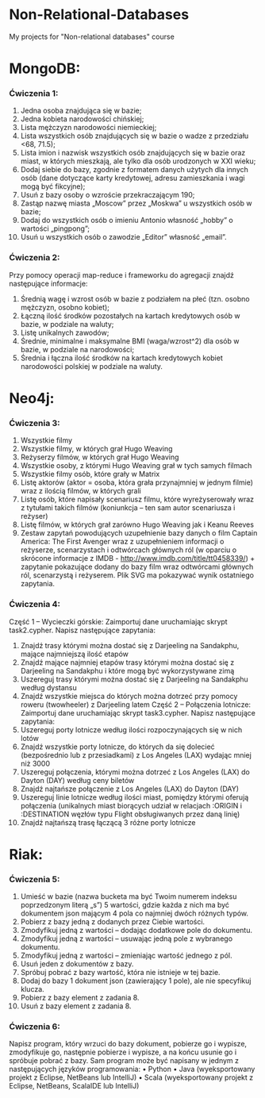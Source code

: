 # Non-Relational-Databases

My projects for "Non-relational databases" course


# MongoDB:
### Ćwiczenia 1:
1.	Jedna osoba znajdująca się w bazie; 
2.	Jedna kobieta narodowości chińskiej; 
3.	Lista mężczyzn narodowości niemieckiej;
4.	Lista wszystkich osób znajdujących się w bazie o wadze z przedziału <68, 71.5);
5.	Lista imion i nazwisk wszystkich osób znajdujących się w bazie oraz miast, w których mieszkają, ale tylko dla osób urodzonych w XXI wieku; 
6.	Dodaj siebie do bazy, zgodnie z formatem danych użytych dla innych osób (dane dotyczące karty kredytowej, adresu zamieszkania i wagi mogą być fikcyjne); 
7.	Usuń z bazy osoby o wzroście przekraczającym 190; 
8.	 Zastąp nazwę miasta „Moscow” przez „Moskwa” u wszystkich osób w bazie; 
9.	Dodaj do wszystkich osób o imieniu Antonio własność „hobby” o wartości „pingpong”; 
10.	Usuń u wszystkich osób o zawodzie „Editor” własność „email”. 

### Ćwiczenia 2:
Przy pomocy operacji map-reduce i  frameworku do agregacji znajdź następujące informacje: 
1.	Średnią wagę i wzrost osób w bazie z podziałem na płeć (tzn. osobno mężczyzn, osobno kobiet); 
2.	Łączną ilość środków pozostałych na kartach kredytowych osób w bazie, w podziale na waluty; 
3.	Listę unikalnych zawodów; 
4.	Średnie, minimalne i maksymalne BMI (waga/wzrost^2) dla osób w bazie, w podziale na narodowości; 
5.	Średnia i łączna ilość środków na kartach kredytowych kobiet narodowości polskiej w podziale na waluty.


# Neo4j:
### Ćwiczenia 3:
1.	Wszystkie filmy
2.	Wszystkie filmy, w których grał Hugo Weaving 
3.	Reżyserzy filmów, w których grał Hugo Weaving 
4.	Wszystkie osoby, z którymi Hugo Weaving grał w tych samych filmach 
5.	Wszystkie filmy osób, które grały w Matrix
6.	Listę aktorów (aktor = osoba, która grała przynajmniej w jednym filmie) wraz z ilością filmów, w których grali 
7.	Listę osób, które napisały scenariusz filmu, które wyreżyserowały wraz z tytułami takich filmów (koniunkcja – ten sam autor scenariusza i reżyser) 
8.	Listę filmów, w których grał zarówno Hugo Weaving jak i Keanu Reeves 
9.	Zestaw zapytań powodujących uzupełnienie bazy danych o film Captain America: The First Avenger wraz z uzupełnieniem informacji o reżyserze, scenarzystach i odtwórcach głównych ról (w oparciu o skrócone informacje z IMDB - http://www.imdb.com/title/tt0458339/) + zapytanie pokazujące dodany do bazy film wraz odtwórcami głównych ról, scenarzystą i reżyserem. Plik SVG ma pokazywać wynik ostatniego zapytania.  

### Ćwiczenia 4:
Część 1 – Wycieczki górskie:
Zaimportuj dane uruchamiając skrypt task2.cypher. Napisz następujące zapytania:  
1.	Znajdź trasy którymi można dostać się z Darjeeling na Sandakphu, mające najmniejszą ilość etapów 
2.	Znajdź mające najmniej etapów trasy którymi można dostać się z Darjeeling na Sandakphu i które mogą być wykorzystywane zimą 
3.	Uszereguj trasy którymi można dostać się z Darjeeling na Sandakphu według dystansu 
4.	Znajdź wszystkie miejsca do których można dotrzeć przy pomocy roweru (twowheeler) z Darjeeling latem
Część 2 – Połączenia lotnicze:
Zaimportuj dane uruchamiając skrypt task3.cypher. Napisz następujące zapytania:
5.	Uszereguj porty lotnicze według ilości rozpoczynających się w nich lotów
6.	Znajdź wszystkie porty lotnicze, do których da się dolecieć (bezpośrednio lub z przesiadkami) z Los Angeles (LAX) wydając mniej niż 3000 
7.	Uszereguj połączenia, którymi można dotrzeć z Los Angeles (LAX) do Dayton (DAY) według ceny biletów 
8.	Znajdź najtańsze połączenie z Los Angeles (LAX) do Dayton (DAY) 
9.	Uszereguj linie lotnicze według ilości miast, pomiędzy którymi oferują połączenia (unikalnych miast biorących udział w relacjach :ORIGIN i :DESTINATION węzłów typu Flight obsługiwanych przez daną linię) 
10.	Znajdź najtańszą trasę łączącą 3 różne porty lotnicze


# Riak:
### Ćwiczenia 5:
1.	Umieść w bazie (nazwa bucketa ma być Twoim numerem indeksu poprzedzonym literą „s”) 5 wartości, gdzie każda z nich ma być dokumentem json mającym 4 pola co najmniej dwóch różnych typów. 
2.	Pobierz z bazy jedną z dodanych przez Ciebie wartości. 
3.	Zmodyfikuj jedną z wartości – dodając dodatkowe pole do dokumentu. 
4.	Zmodyfikuj jedną z wartości – usuwając jedną pole z wybranego dokumentu. 
5.	Zmodyfikuj jedną z wartości – zmieniając wartość jednego z pól.  
6.	Usuń jeden z dokumentów z bazy. 
7.	Spróbuj pobrać z bazy wartość, która nie istnieje w tej bazie. 
8.	Dodaj do bazy 1 dokument json (zawierający 1 pole), ale nie specyfikuj klucza. 
9.	Pobierz z bazy element z zadania 8. 
10.	Usuń z bazy element z zadania 8. 

### Ćwiczenia 6:
Napisz program, który wrzuci do bazy dokument, pobierze go i wypisze, zmodyfikuje go, następnie pobierze i wypisze, a na końcu usunie go i spróbuje pobrać z bazy. Sam program może być napisany w jednym z następujących języków programowania: 
•	Python 
•	Java (wyeksportowany projekt z Eclipse, NetBeans lub IntelliJ) 
•	Scala (wyeksportowany projekt z Eclipse, NetBeans, ScalaIDE lub IntelliJ)
